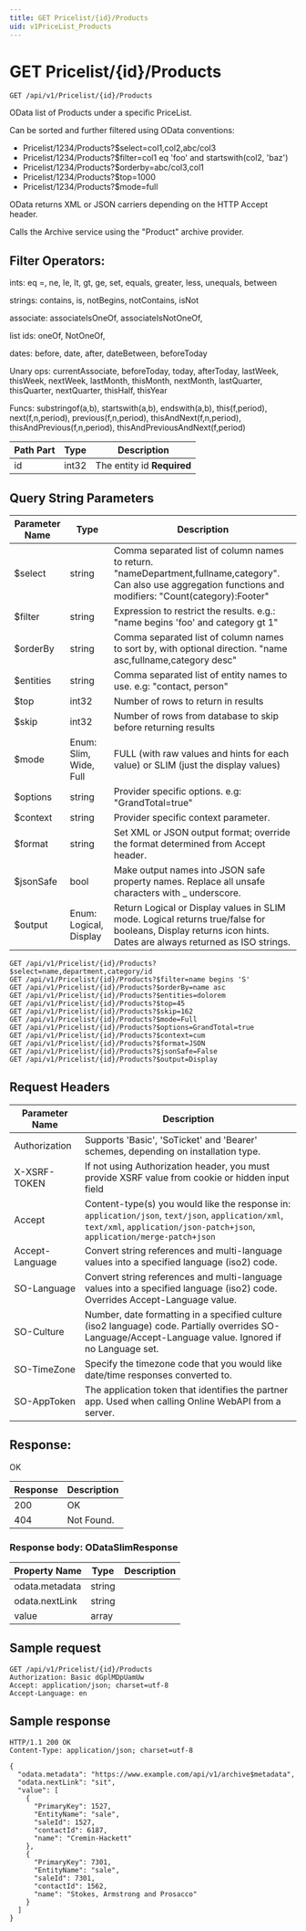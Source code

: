 ```yaml
---
title: GET Pricelist/{id}/Products
uid: v1PriceList_Products
---
```


# GET Pricelist/{id}/Products

```http
GET /api/v1/Pricelist/{id}/Products
```

OData list of Products under a specific PriceList.


Can be sorted and further filtered using OData conventions:

* Pricelist/1234/Products?$select=col1,col2,abc/col3
* Pricelist/1234/Products?$filter=col1 eq 'foo' and startswith(col2, 'baz')
* Pricelist/1234/Products?$orderby=abc/col3,col1
* Pricelist/1234/Products?$top=1000
* Pricelist/1234/Products?$mode=full


OData returns XML or JSON carriers depending on the HTTP Accept header.


Calls the Archive service using the "Product" archive provider.


## Filter Operators: ##

ints: eq =, ne, le, lt, gt, ge, set, equals, greater, less, unequals, between

strings: contains, is, notBegins, notContains, isNot

associate: associateIsOneOf, associateIsNotOneOf,  

list ids: oneOf, NotOneOf, 

dates: before, date, after, dateBetween, beforeToday

Unary ops: currentAssociate, beforeToday, today, afterToday, lastWeek, thisWeek, nextWeek, lastMonth, thisMonth, nextMonth, lastQuarter, thisQuarter, nextQuarter, thisHalf, thisYear

Funcs: substringof(a,b), startswith(a,b), endswith(a,b), this(f,period), next(f,n,period), previous(f,n,period), thisAndNext(f,n,period), thisAndPrevious(f,n,period), thisAndPreviousAndNext(f,period)





| Path Part | Type | Description |
|-----------|------|-------------|
| id | int32 | The entity id **Required** |


## Query String Parameters

| Parameter Name | Type |  Description |
|----------------|------|--------------|
| $select | string |  Comma separated list of column names to return. "nameDepartment,fullname,category". Can also use aggregation functions and modifiers: "Count(category):Footer" |
| $filter | string |  Expression to restrict the results. e.g.: "name begins 'foo' and category gt 1" |
| $orderBy | string |  Comma separated list of column names to sort by, with optional direction. "name asc,fullname,category desc" |
| $entities | string |  Comma separated list of entity names to use. e.g: "contact, person" |
| $top | int32 |  Number of rows to return in results |
| $skip | int32 |  Number of rows from database to skip before returning results |
| $mode | Enum: Slim, Wide, Full |  FULL (with raw values and hints for each value) or SLIM (just the display values) |
| $options | string |  Provider specific options. e.g: "GrandTotal=true" |
| $context | string |  Provider specific context parameter. |
| $format | string |  Set XML or JSON output format; override the format determined from Accept header. |
| $jsonSafe | bool |  Make output names into JSON safe property names. Replace all unsafe characters with _ underscore. |
| $output | Enum: Logical, Display |  Return Logical or Display values in SLIM mode. Logical returns true/false for booleans, Display returns icon hints. Dates are always returned as ISO strings. |

```http
GET /api/v1/Pricelist/{id}/Products?$select=name,department,category/id
GET /api/v1/Pricelist/{id}/Products?$filter=name begins 'S'
GET /api/v1/Pricelist/{id}/Products?$orderBy=name asc
GET /api/v1/Pricelist/{id}/Products?$entities=dolorem
GET /api/v1/Pricelist/{id}/Products?$top=45
GET /api/v1/Pricelist/{id}/Products?$skip=162
GET /api/v1/Pricelist/{id}/Products?$mode=Full
GET /api/v1/Pricelist/{id}/Products?$options=GrandTotal=true
GET /api/v1/Pricelist/{id}/Products?$context=cum
GET /api/v1/Pricelist/{id}/Products?$format=JSON
GET /api/v1/Pricelist/{id}/Products?$jsonSafe=False
GET /api/v1/Pricelist/{id}/Products?$output=Display
```


## Request Headers

| Parameter Name | Description |
|----------------|-------------|
| Authorization  | Supports 'Basic', 'SoTicket' and 'Bearer' schemes, depending on installation type. |
| X-XSRF-TOKEN   | If not using Authorization header, you must provide XSRF value from cookie or hidden input field |
| Accept         | Content-type(s) you would like the response in: `application/json`, `text/json`, `application/xml`, `text/xml`, `application/json-patch+json`, `application/merge-patch+json` |
| Accept-Language | Convert string references and multi-language values into a specified language (iso2) code. |
| SO-Language | Convert string references and multi-language values into a specified language (iso2) code. Overrides Accept-Language value. |
| SO-Culture | Number, date formatting in a specified culture (iso2 language) code. Partially overrides SO-Language/Accept-Language value. Ignored if no Language set. |
| SO-TimeZone | Specify the timezone code that you would like date/time responses converted to. |
| SO-AppToken | The application token that identifies the partner app. Used when calling Online WebAPI from a server. |


## Response:

OK

| Response | Description |
|----------------|-------------|
| 200 | OK |
| 404 | Not Found. |

### Response body: ODataSlimResponse

| Property Name | Type |  Description |
|----------------|------|--------------|
| odata.metadata | string |  |
| odata.nextLink | string |  |
| value | array |  |

## Sample request

```http!
GET /api/v1/Pricelist/{id}/Products
Authorization: Basic dGplMDpUamUw
Accept: application/json; charset=utf-8
Accept-Language: en
```

## Sample response

```http_
HTTP/1.1 200 OK
Content-Type: application/json; charset=utf-8

{
  "odata.metadata": "https://www.example.com/api/v1/archive$metadata",
  "odata.nextLink": "sit",
  "value": [
    {
      "PrimaryKey": 1527,
      "EntityName": "sale",
      "saleId": 1527,
      "contactId": 6187,
      "name": "Cremin-Hackett"
    },
    {
      "PrimaryKey": 7301,
      "EntityName": "sale",
      "saleId": 7301,
      "contactId": 1562,
      "name": "Stokes, Armstrong and Prosacco"
    }
  ]
}
```